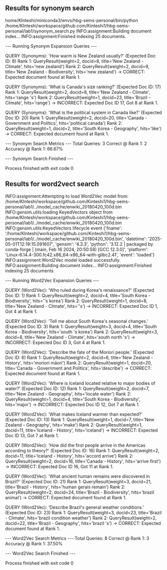 

## Results for synonym search
home/KInteshi/miniconda3/envs/hbg-sems-personal/bin/python /home/KInteshi/workspace/github.com/Kinteshi1/hbg-sems-personal/lab1/synonym_search.py 
INFO:assignment:Building document index...
INFO:assignment:Finished indexing 25 documents.

--- Running Synonym Expansion Queries ---

QUERY (Synonyms): 'How warm is New Zealand usually?' (Expected Doc ID: 8)
	Rank 1: QueryResult(weight=2, docid=8, title='New Zealand - Climate', hits='new zealand')
	Rank 2: QueryResult(weight=2, docid=9, title='New Zealand - Biodiversity', hits='new zealand')
	-> CORRECT: Expected document found at Rank 1.

QUERY (Synonyms): 'What is Canada's size ranking?' (Expected Doc ID: 17)
	Rank 1: QueryResult(weight=2, docid=8, title='New Zealand - Climate', hits='range 's')
	Rank 2: QueryResult(weight=1, docid=23, title='Brazil - Climate', hits='range')
	-> INCORRECT: Expected Doc ID 17, Got 8 at Rank 1.

QUERY (Synonyms): 'What is the political system in Canada like?' (Expected Doc ID: 20)
	Rank 1: QueryResult(weight=2, docid=20, title='Canada - Government and Politics', hits='political canada')
	Rank 2: QueryResult(weight=1, docid=2, title='South Korea - Geography', hits='like')
	-> CORRECT: Expected document found at Rank 1.

--- Synonym Search Metrics ---
Total Queries: 3
Correct @ Rank 1: 2
Accuracy @ Rank 1: 66.67%

--- Synonym Search Finished ---

Process finished with exit code 0

## Results for word2vect search
INFO:assignment:Attempting to load Word2Vec model from: /home/KInteshi/workspace/github.com/Kinteshi1/hbg-sems-personal/lab1/../model_cache/enwiki_20180420_100d.bin
INFO:gensim.utils:loading KeyedVectors object from /home/KInteshi/workspace/github.com/Kinteshi1/hbg-sems-personal/lab1/../model_cache/enwiki_20180420_100d.bin
INFO:gensim.utils:KeyedVectors lifecycle event {'fname': '/home/KInteshi/workspace/github.com/Kinteshi1/hbg-sems-personal/lab1/../model_cache/enwiki_20180420_100d.bin', 'datetime': '2025-05-01T12:19:15.091607', 'gensim': '4.3.3', 'python': '3.12.2 | packaged by conda-forge | (main, Feb 16 2024, 20:50:58) [GCC 12.3.0]', 'platform': 'Linux-6.14.4-300.fc42.x86_64-x86_64-with-glibc2.41', 'event': 'loaded'}
INFO:assignment:Word2Vec model loaded successfully.
INFO:assignment:Building document index...
INFO:assignment:Finished indexing 25 documents.

--- Running Word2Vec Expansion Queries ---

QUERY (Word2Vec): 'Who ruled during Korea's renaissance?' (Expected Doc ID: 1)
	Rank 1: QueryResult(weight=2, docid=4, title='South Korea - Biodiversity', hits=''s korea')
	Rank 2: QueryResult(weight=1, docid=8, title='New Zealand - Climate', hits=''s')
	-> INCORRECT: Expected Doc ID 1, Got 4 at Rank 1.

QUERY (Word2Vec): 'Tell me about South Korea's seasonal changes.' (Expected Doc ID: 3)
	Rank 1: QueryResult(weight=3, docid=4, title='South Korea - Biodiversity', hits='south 's korea')
	Rank 2: QueryResult(weight=3, docid=8, title='New Zealand - Climate', hits='south north 's')
	-> INCORRECT: Expected Doc ID 3, Got 4 at Rank 1.

QUERY (Word2Vec): 'Describe the fate of the Moriori people.' (Expected Doc ID: 6)
	Rank 1: QueryResult(weight=2, docid=6, title='New Zealand - History', hits='moriori māori')
	Rank 2: QueryResult(weight=1, docid=20, title='Canada - Government and Politics', hits='describe')
	-> CORRECT: Expected document found at Rank 1.

QUERY (Word2Vec): 'Where is Iceland located relative to major bodies of water?' (Expected Doc ID: 12)
	Rank 1: QueryResult(weight=2, docid=7, title='New Zealand - Geography', hits='locate water')
	Rank 2: QueryResult(weight=1, docid=4, title='South Korea - Biodiversity', hits='major')
	-> INCORRECT: Expected Doc ID 12, Got 7 at Rank 1.

QUERY (Word2Vec): 'What makes Iceland warmer than expected?' (Expected Doc ID: 13)
	Rank 1: QueryResult(weight=1, docid=7, title='New Zealand - Geography', hits='make')
	Rank 2: QueryResult(weight=1, docid=11, title='Iceland - History', hits='iceland')
	-> INCORRECT: Expected Doc ID 13, Got 7 at Rank 1.

QUERY (Word2Vec): 'How did the first people arrive in the Americas according to theory?' (Expected Doc ID: 16)
	Rank 1: QueryResult(weight=2, docid=11, title='Iceland - History', hits='accord arrive')
	Rank 2: QueryResult(weight=2, docid=16, title='Canada - History', hits='arrive first')
	-> INCORRECT: Expected Doc ID 16, Got 11 at Rank 1.

QUERY (Word2Vec): 'What ancient human remains were discovered in Brazil?' (Expected Doc ID: 21)
	Rank 1: QueryResult(weight=3, docid=21, title='Brazil - History', hits='human gerais remain')
	Rank 2: QueryResult(weight=2, docid=24, title='Brazil - Biodiversity', hits='brazil animal')
	-> CORRECT: Expected document found at Rank 1.

QUERY (Word2Vec): 'Describe Brazil's general weather conditions.' (Expected Doc ID: 23)
	Rank 1: QueryResult(weight=3, docid=23, title='Brazil - Climate', hits='brazil condition weather')
	Rank 2: QueryResult(weight=2, docid=22, title='Brazil - Geography', hits='brazil 's')
	-> CORRECT: Expected document found at Rank 1.

--- Word2Vec Search Metrics ---
Total Queries: 8
Correct @ Rank 1: 3
Accuracy @ Rank 1: 37.50%

--- Word2Vec Search Finished ---

Process finished with exit code 0